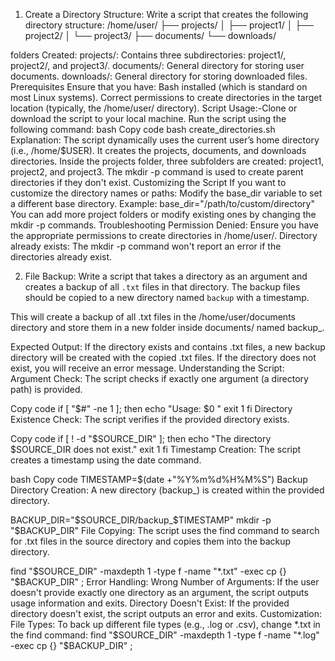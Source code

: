 1. Create a Directory Structure:
Write a script that creates the following directory structure:
   /home/user/
       ├── projects/
       │   ├── project1/
       │   ├── project2/
       │   └── project3/
       ├── documents/
       └── downloads/

folders Created:
projects/:
Contains three subdirectories: project1/, project2/, and project3/.
documents/:
General directory for storing user documents.
downloads/:
General directory for storing downloaded files.
Prerequisites
Ensure that you have:
Bash installed (which is standard on most Linux systems).
Correct permissions to create directories in the target location (typically, the /home/user/ directory).
Script Usage:-Clone or download the script to your local machine.
Run the script using the following command:
bash
Copy code
bash create_directories.sh
Explanation:
The script dynamically uses the current user’s home directory (i.e., /home/$USER).
It creates the projects, documents, and downloads directories.
Inside the projects folder, three subfolders are created: project1, project2, and project3.
The mkdir -p command is used to create parent directories if they don't exist.
Customizing the Script
If you want to customize the directory names or paths:
Modify the base_dir variable to set a different base directory.
Example: base_dir="/path/to/custom/directory"
You can add more project folders or modify existing ones by changing the mkdir -p commands.
Troubleshooting
Permission Denied: Ensure you have the appropriate permissions to create directories in /home/user/.
Directory already exists: The mkdir -p command won't report an error if the directories already exist.


2. File Backup:
Write a script that takes a directory as an argument and creates a backup of all `.txt` files in that directory. The backup files should be copied to a new directory named `backup` with a timestamp.

This will create a backup of all .txt files in the /home/user/documents directory and store them in a new folder inside documents/ named backup_<timestamp>.

Expected Output:
If the directory exists and contains .txt files, a new backup directory will be created with the copied .txt files.
If the directory does not exist, you will receive an error message.
Understanding the Script:
Argument Check:
The script checks if exactly one argument (a directory path) is provided.


Copy code
if [ "$#" -ne 1 ]; then
    echo "Usage: $0 <directory>"
    exit 1
fi
Directory Existence Check:
The script verifies if the provided directory exists.

Copy code
if [ ! -d "$SOURCE_DIR" ]; then
    echo "The directory $SOURCE_DIR does not exist."
    exit 1
fi
Timestamp Creation:
The script creates a timestamp using the date command.

bash
Copy code
TIMESTAMP=$(date +"%Y%m%d%H%M%S")
Backup Directory Creation:
A new directory (backup_<timestamp>) is created within the provided directory.

BACKUP_DIR="$SOURCE_DIR/backup_$TIMESTAMP"
mkdir -p "$BACKUP_DIR"
File Copying:
The script uses the find command to search for .txt files in the source directory and copies them into the backup directory.


find "$SOURCE_DIR" -maxdepth 1 -type f -name "*.txt" -exec cp {} "$BACKUP_DIR" \;
Error Handling:
Wrong Number of Arguments:
If the user doesn't provide exactly one directory as an argument, the script outputs usage information and exits.
Directory Doesn't Exist:
If the provided directory doesn't exist, the script outputs an error and exits.
Customization:
File Types:
To back up different file types (e.g., .log or .csv), change *.txt in the find command:
find "$SOURCE_DIR" -maxdepth 1 -type f -name "*.log" -exec cp {} "$BACKUP_DIR" \;
